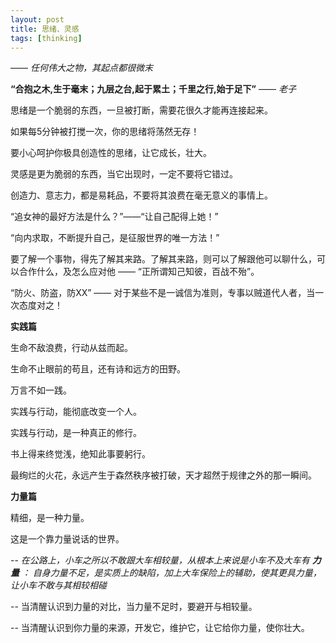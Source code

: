 ```yaml
---
layout: post
title: 思绪、灵感
tags: [thinking]
---
```


—— *任何伟大之物，其起点都很微末*
		
**“合抱之木,生于毫末；九层之台,起于累土；千里之行,始于足下”** —— *老子*

  思绪是一个脆弱的东西，一旦被打断，需要花很久才能再连接起来。
    
  如果每5分钟被打搅一次，你的思绪将荡然无存！
    
  要小心呵护你极具创造性的思绪，让它成长，壮大。
    
  灵感是更为脆弱的东西，当它出现时，一定不要将它错过。
  
  创造力、意志力，都是易耗品，不要将其浪费在毫无意义的事情上。
  
  “追女神的最好方法是什么？”——“让自己配得上她！”
  
  “向内求取，不断提升自己，是征服世界的唯一方法！”
  
  要了解一个事物，得先了解其来路。了解其来路，则可以了解跟他可以聊什么，可以合作什么，及怎么应对他 —— “正所谓知己知彼，百战不殆”。
  
  “防火、防盗，防XX” —— 对于某些不是一诚信为准则，专事以贼道代人者，当一次态度对之！
    
**实践篇**
    
  生命不敌浪费，行动从兹而起。
    
  生命不止眼前的苟且，还有诗和远方的田野。
    
  万言不如一践。
    
  实践与行动，能彻底改变一个人。
    
  实践与行动，是一种真正的修行。
    
  书上得来终觉浅，绝知此事要躬行。
  
  最绚烂的火花，永远产生于森然秩序被打破，天才超然于规律之外的那一瞬间。

**力量篇**

  精细，是一种力量。
    
  这是一个靠力量说话的世界。
  
   --  *在公路上，小车之所以不敢跟大车相较量，从根本上来说是小车不及大车有 **力量** ： 自身力量不足，是实质上的缺陷，加上大车保险上的辅助，使其更具力量，让小车不敢与其相较相碰*
    
   --  当清醒认识到力量的对比，当力量不足时，要避开与相较量。
    
   --  当清醒认识到你力量的来源，开发它，维护它，让它给你力量，使你壮大。